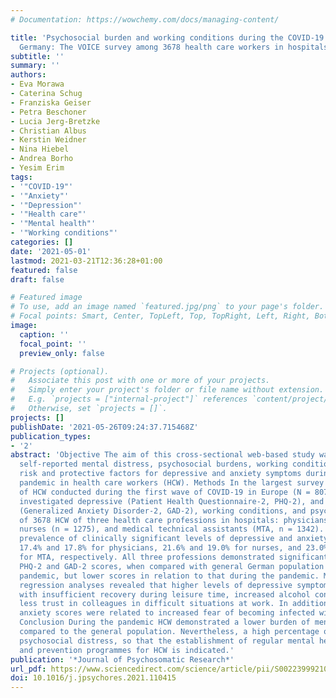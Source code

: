```yaml
---
# Documentation: https://wowchemy.com/docs/managing-content/

title: 'Psychosocial burden and working conditions during the COVID-19 pandemic in
  Germany: The VOICE survey among 3678 health care workers in hospitals'
subtitle: ''
summary: ''
authors:
- Eva Morawa
- Caterina Schug
- Franziska Geiser
- Petra Beschoner
- Lucia Jerg-Bretzke
- Christian Albus
- Kerstin Weidner
- Nina Hiebel
- Andrea Borho
- Yesim Erim
tags:
- '"COVID-19"'
- '"Anxiety"'
- '"Depression"'
- '"Health care"'
- '"Mental health"'
- '"Working conditions"'
categories: []
date: '2021-05-01'
lastmod: 2021-03-21T12:36:28+01:00
featured: false
draft: false

# Featured image
# To use, add an image named `featured.jpg/png` to your page's folder.
# Focal points: Smart, Center, TopLeft, Top, TopRight, Left, Right, BottomLeft, Bottom, BottomRight.
image:
  caption: ''
  focal_point: ''
  preview_only: false

# Projects (optional).
#   Associate this post with one or more of your projects.
#   Simply enter your project's folder or file name without extension.
#   E.g. `projects = ["internal-project"]` references `content/project/deep-learning/index.md`.
#   Otherwise, set `projects = []`.
projects: []
publishDate: '2021-05-26T09:24:37.715468Z'
publication_types:
- '2'
abstract: 'Objective The aim of this cross-sectional web-based study was to examine
  self-reported mental distress, psychosocial burdens, working conditions and potential
  risk and protective factors for depressive and anxiety symptoms during the COVID-19
  pandemic in health care workers (HCW). Methods In the largest survey on mental health
  of HCW conducted during the first wave of COVID-19 in Europe (N = 8071 HCW), we
  investigated depressive (Patient Health Questionnaire-2, PHQ-2), and anxiety symptoms
  (Generalized Anxiety Disorder-2, GAD-2), working conditions, and psychosocial burden
  of 3678 HCW of three health care professions in hospitals: physicians (n = 1061),
  nurses (n = 1275), and medical technical assistants (MTA, n = 1342). Results The
  prevalence of clinically significant levels of depressive and anxiety symptoms was
  17.4% and 17.8% for physicians, 21.6% and 19.0% for nurses, and 23.0% and 20.1%
  for MTA, respectively. All three professions demonstrated significantly elevated
  PHQ-2 and GAD-2 scores, when compared with general German population before the
  pandemic, but lower scores in relation to that during the pandemic. Multiple linear
  regression analyses revealed that higher levels of depressive symptoms were associated
  with insufficient recovery during leisure time, increased alcohol consumption, and
  less trust in colleagues in difficult situations at work. In addition, elevated
  anxiety scores were related to increased fear of becoming infected with COVID-19.
  Conclusion During the pandemic HCW demonstrated a lower burden of mental distress
  compared to the general population. Nevertheless, a high percentage of HCW demonstrates
  psychosocial distress, so that the establishment of regular mental health screening
  and prevention programmes for HCW is indicated.'
publication: '*Journal of Psychosomatic Research*'
url_pdf: https://www.sciencedirect.com/science/article/pii/S002239992100060X
doi: 10.1016/j.jpsychores.2021.110415
---
```

